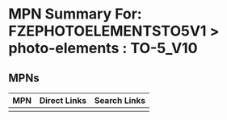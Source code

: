 



# MPN Summary For: FZEPHOTOELEMENTSTO5V1 > photo-elements : TO-5_V10

## MPNs
  

|MPN|Direct Links|Search Links|
| :--- | :--- | :--- |
||||
